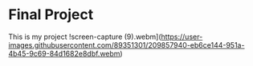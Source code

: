# Final Project 
 This is my project
!screen-capture (9).webm](https://user-images.githubusercontent.com/89351301/209857940-eb6ce144-951a-4b45-9c69-84d1682e8dbf.webm)
